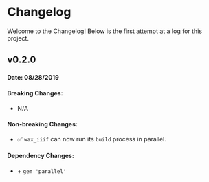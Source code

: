 # Changelog

Welcome to the Changelog! Below is the first attempt at a log for this project.  


## v0.2.0
#### Date: 08/28/2019

#### Breaking Changes:
- N/A

#### Non-breaking Changes:
- :white_check_mark: `wax_iiif` can now run its `build` process in parallel.

#### Dependency Changes:
- \+ `gem 'parallel'`
